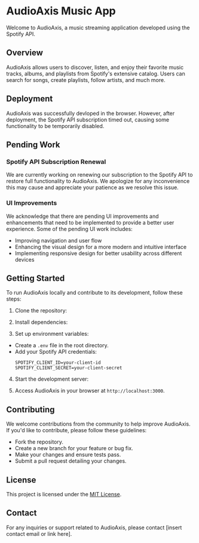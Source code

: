 # AudioAxis Music App

Welcome to AudioAxis, a music streaming application developed using the Spotify API. 

## Overview

AudioAxis allows users to discover, listen, and enjoy their favorite music tracks, albums, and playlists from Spotify's extensive catalog. Users can search for songs, create playlists, follow artists, and much more.

## Deployment

AudioAxis was successfully devloped in the browser. However, after deployment, the Spotify API subscription timed out, causing some functionality to be temporarily disabled.

## Pending Work

### Spotify API Subscription Renewal
We are currently working on renewing our subscription to the Spotify API to restore full functionality to AudioAxis. We apologize for any inconvenience this may cause and appreciate your patience as we resolve this issue.

### UI Improvements
We acknowledge that there are pending UI improvements and enhancements that need to be implemented to provide a better user experience. Some of the pending UI work includes:
- Improving navigation and user flow
- Enhancing the visual design for a more modern and intuitive interface
- Implementing responsive design for better usability across different devices

## Getting Started

To run AudioAxis locally and contribute to its development, follow these steps:

1. Clone the repository:

2. Install dependencies:

3. Set up environment variables:
- Create a `.env` file in the root directory.
- Add your Spotify API credentials:
  ```
  SPOTIFY_CLIENT_ID=your-client-id
  SPOTIFY_CLIENT_SECRET=your-client-secret
  ```

4. Start the development server:

5. Access AudioAxis in your browser at `http://localhost:3000`.

## Contributing

We welcome contributions from the community to help improve AudioAxis. If you'd like to contribute, please follow these guidelines:
- Fork the repository.
- Create a new branch for your feature or bug fix.
- Make your changes and ensure tests pass.
- Submit a pull request detailing your changes.

## License

This project is licensed under the [MIT License](LICENSE).

## Contact

For any inquiries or support related to AudioAxis, please contact [insert contact email or link here].
